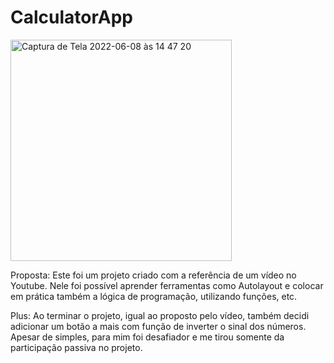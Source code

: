# CalculatorApp

<img width="354" alt="Captura de Tela 2022-06-08 às 14 47 20" src="https://user-images.githubusercontent.com/101876344/172707224-c96f8846-2417-4761-a590-febaf8afb4bc.png">

Proposta: Este foi um projeto criado com a referência de um vídeo no Youtube. Nele foi possível aprender ferramentas como Autolayout e colocar em prática também a lógica de programação, utilizando funções, etc.

Plus: Ao terminar o projeto, igual ao proposto pelo vídeo, também decidi adicionar um botão a mais com função de inverter o sinal dos números. Apesar de simples, para mim foi desafiador e me tirou somente da participação passiva no projeto.
